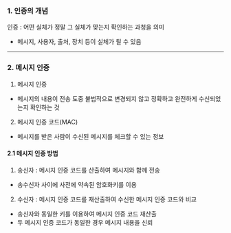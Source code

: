 ### 1. 인증의 개념

인증 : 어떤 실체가 정말 그 실체가 맞는지 확인하는 과청을 의미

- 메시지, 사용자, 출처, 장치 등이 실체가 될 수 있음

---

### 2. 메시지 인증

1. 메시지 인증

- 메시지의 내용이 전송 도중 불법적으로 변경되지 않고 정확하고 완전하게 수신되었는지 확인하는 것

2. 메시지 인증 코드(MAC)

- 메시지를 받은 사람이 수신된 메시지를 체크할 수 있는 정보

#### 2.1 메시지 인증 방법

1. 송신자 : 메시지 인증 코드를 산출하여 메시지와 함께 전송

- 송수신자 사이에 사전에 약속된 암호화키를 이용

2. 수신자 : 메시지 인증 코드를 재산출하여 수신한 메시지 인증 코드와 비교

- 송신자와 동일한 키를 이용하여 메시지 인증 코드 재산출
- 두 메시지 인증 코드가 동일한 경우 메시지 내용을 신뢰
